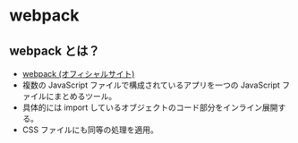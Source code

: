 # webpack

## webpack とは？

- [webpack (オフィシャルサイト)](https://webpack.js.org/)
- 複数の JavaScript ファイルで構成されているアプリを一つの JavaScript ファイルにまとめるツール。
- 具体的には import しているオブジェクトのコード部分をインライン展開する。
- CSS ファイルにも同等の処理を適用。

